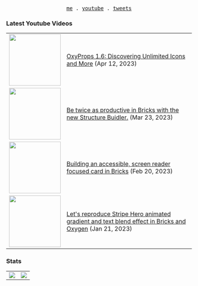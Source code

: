 <p align="center">
  <samp>
    <a href="https://cedricbontems.fr">me</a> .
    <a href="https://youtube.com/@oxyprops">youtube</a> .
    <a href="https://twitter.com/cbontems">tweets</a>
  </samp>
</p>

### Latest Youtube Videos
<table>
<!-- YOUTUBE-VIDEOS-LIST:START --><tr><td><a href="https://www.youtube.com/watch?v=s8Lm04UMN8U"><img width="140px" src="https://i.ytimg.com/vi/s8Lm04UMN8U/mqdefault.jpg"></a></td>
<td><a href="https://www.youtube.com/watch?v=s8Lm04UMN8U">OxyProps 1.6: Discovering Unlimited Icons and More</a> (Apr 12, 2023)<br/></td></tr>
<tr><td><a href="https://www.youtube.com/watch?v=a-PQcDbwkYg"><img width="140px" src="https://i.ytimg.com/vi/a-PQcDbwkYg/mqdefault.jpg"></a></td>
<td><a href="https://www.youtube.com/watch?v=a-PQcDbwkYg">Be twice as productive in Bricks with the new Structure Buidler.</a> (Mar 23, 2023)<br/></td></tr>
<tr><td><a href="https://www.youtube.com/watch?v=6bWcc2jPKHc"><img width="140px" src="https://i.ytimg.com/vi/6bWcc2jPKHc/mqdefault.jpg"></a></td>
<td><a href="https://www.youtube.com/watch?v=6bWcc2jPKHc">Building an accessible, screen reader focused card in Bricks</a> (Feb 20, 2023)<br/></td></tr>
<tr><td><a href="https://www.youtube.com/watch?v=5hkz7rIX8sA"><img width="140px" src="https://i.ytimg.com/vi/5hkz7rIX8sA/mqdefault.jpg"></a></td>
<td><a href="https://www.youtube.com/watch?v=5hkz7rIX8sA">Let&#39;s reproduce Stripe Hero animated gradient and text blend effect in Bricks and Oxygen</a> (Jan 21, 2023)<br/></td></tr>
<!-- YOUTUBE-VIDEOS-LIST:END -->
</table>

### Stats
<table>
  <tr>
    <td>
      <img src="https://github-readme-stats.vercel.app/api?username=cbontems&show_icons=true&theme=transparent&hide_border=true" />
    </td>
    <td>
      <img src="https://github-readme-stats.vercel.app/api/top-langs/?username=cbontems&layout=compact&theme=transparent&hide_border=true" />
    </td>
  </tr>
</table>
